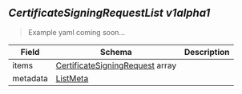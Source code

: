 ## *CertificateSigningRequestList v1alpha1*

> Example yaml coming soon...







Field        | Schema     | Description
------------ | ---------- | -----------
items | [CertificateSigningRequest](#certificatesigningrequest-v1alpha1) array | 
metadata | [ListMeta](#listmeta-unversioned) | 

